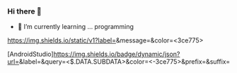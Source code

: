 ### Hi there 👋


- 🌱 I’m currently learning ... programming

https://img.shields.io/static/v1?label=<LABEL>&message=<MESSAGE>&color=<3ce775>

[AndroidStudio]https://img.shields.io/badge/dynamic/json?url=<URL>&label=<AndroidStudio>&query=<$.DATA.SUBDATA>&color=<-3ce775>&prefix=<PREFIX>&suffix=<SUFFIX>
